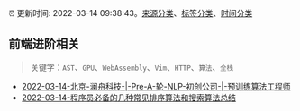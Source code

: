 :alarm_clock: 更新时间: 2022-03-14 09:38:43。[来源分类](../README.md)、[标签分类](../TAGS.md)、[时间分类](../TIMELINE.md)

## 前端进阶相关


> 关键字：`AST`、`GPU`、`WebAssembly`、`Vim`、`HTTP`、`算法`、`全栈`



- [2022-03-14-北京-澜舟科技-|-Pre-A-轮-NLP-初创公司-|-预训练算法工程师](https://www.v2ex.com/t/840279) 
- [2022-03-14-程序员必备的几种常见排序算法和搜索算法总结](https://toutiao.io/k/j230wfq) 